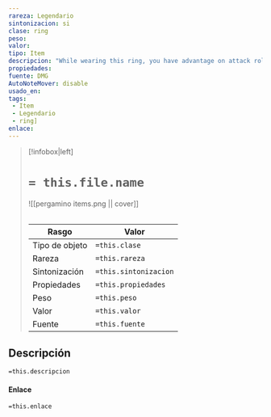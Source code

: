 ```yaml
---
rareza: Legendario
sintonizacion: si
clase: ring
peso: 
valor: 
tipo: Item
descripcion: "While wearing this ring, you have advantage on attack rolls against elementals from the Elemental Plane of Earth and they have disadvantage on attack rolls against you. In addition, you have access to properties based on the Elemental Plane of Earth.The ring has 5 charges. It regains 1d4 + 1 expended charges daily at dawn. Spells cast from the ring have a save DC of 17.You can expend 2 of the ring&#x27;s charges to cast dominate monster on an earth elemental. In addition, you can move in difficult terrain that is composed of rubble, rocks, or dirt as if it were normal terrain. You can also speak and understand Terran.If you help slay an earth elemental while attuned to the ring, you gain access to the following additional properties:You have resistance to acid damage.You can move through solid earth or rock as if those areas were difficult terrain. If you end your turn there, you are shunted out to the nearest unoccupied space you last occupied.You can cast the following spells from the ring, expending the necessary number of charges: stone shape (2 charges), stoneskin (3 charges), or wall of stone (3 charges)."
propiedades: 
fuente: DMG
AutoNoteMover: disable
usado_en:  
tags: 
 - Item
 - Legendario
 - ring]
enlace: 
---
```


> [!infobox|left]
>  # `= this.file.name`
> ![[pergamino items.png || cover]]
> ######   
> |Rasgo | Valor |
> | --- | --- |
> | Tipo de objeto| `=this.clase`|
>  | Rareza| `=this.rareza`|
> | Sintonización | `=this.sintonizacion` |
> | Propiedades | `=this.propiedades` |
>  | Peso | `=this.peso` |
> | Valor | `=this.valor` |
> | Fuente | `=this.fuente` |


## Descripción
`=this.descripcion`

#### Enlace
`=this.enlace`